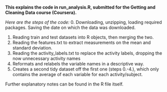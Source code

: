 **This explains the code in run_analysis.R, submitted for the Getting and Cleaning Data course (Coursera).**

*Here are the steps of the code:*
0. Downloading, unzipping, loading required packages. Saving the date on which the data was downloaded. 
1. Reading train and test datasets into R objects, then merging the two.
2. Reading the features.txt to extract measurements on the mean and standard deviation. 
3. Reading the activity_labels.txt to replace the activity labels, dropping the now unnecessary activity names
4. Reformats and relabels the variable names in a descriptive way.
5. Creates a second tidy dataset off the first one (steps 0.-4.), which only contains the average of each variable for each activity/subject. 

Further explanatory notes can be found in the R file itself.